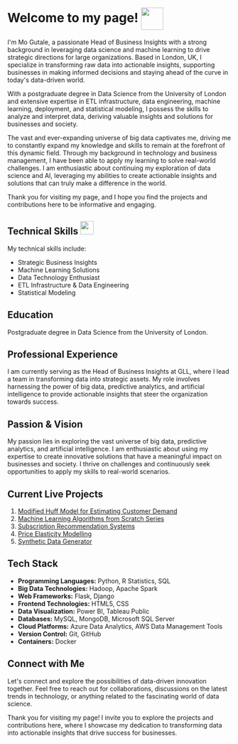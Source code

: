 <div>
  <h1>Welcome to my page! <img src="https://raw.githubusercontent.com/iampavangandhi/iampavangandhi/master/gifs/Hi.gif" width="50px" style="vertical-align: middle"></h1>
  <p>I'm Mo Gutale, a passionate Head of Business Insights with a strong background in leveraging data science and machine learning to drive strategic directions for large organizations. Based in London, UK, I specialize in transforming raw data into actionable insights, supporting businesses in making informed decisions and staying ahead of the curve in today's data-driven world.</p>
  <p>With a postgraduate degree in Data Science from the University of London and extensive expertise in ETL infrastructure, data engineering, machine learning, deployment, and statistical modeling, I possess the skills to analyze and interpret data, deriving valuable insights and solutions for businesses and society.</p>
  <p>The vast and ever-expanding universe of big data captivates me, driving me to constantly expand my knowledge and skills to remain at the forefront of this dynamic field. Through my background in technology and business management, I have been able to apply my learning to solve real-world challenges. I am enthusiastic about continuing my exploration of data science and AI, leveraging my abilities to create actionable insights and solutions that can truly make a difference in the world.</p>
  <p>Thank you for visiting my page, and I hope you find the projects and contributions here to be informative and engaging.</p>
</div>

## Technical Skills <img src="https://emojis.slackmojis.com/emojis/images/1570639173/6641/technically_goodnews.png?1570639173" width="30px">

My technical skills include:

* Strategic Business Insights
* Machine Learning Solutions
* Data Technology Enthusiast
* ETL Infrastructure & Data Engineering
* Statistical Modeling

## Education
Postgraduate degree in Data Science from the University of London.

## Professional Experience
I am currently serving as the Head of Business Insights at GLL, where I lead a team in transforming data into strategic assets. My role involves harnessing the power of big data, predictive analytics, and artificial intelligence to provide actionable insights that steer the organization towards success.

## Passion & Vision
My passion lies in exploring the vast universe of big data, predictive analytics, and artificial intelligence. I am enthusiastic about using my expertise to create innovative solutions that have a meaningful impact on businesses and society. I thrive on challenges and continuously seek opportunities to apply my skills to real-world scenarios.

## Current Live Projects
1. [Modified Huff Model for Estimating Customer Demand](https://github.com/mgutale/Modified-Huff-Model-for-Estimating-Demand.git)
2. [Machine Learning Algorithms from Scratch Series](https://github.com/mgutale/Machine-Learning-Algorithms.git)
3. [Subscription Recommendation Systems](https://github.com/mgutale/Subcription-Recommendation-Systems.git)
4. [Price Elasticity Modelling](https://github.com/mgutale/Price-Elasticity-Modelling.git)
5. [Synthetic Data Generator](https://github.com/mgutale/Synthetic_data.git)

## Tech Stack
* **Programming Languages:** Python, R Statistics, SQL
* **Big Data Technologies:** Hadoop, Apache Spark
* **Web Frameworks:** Flask, Django
* **Frontend Technologies:** HTML5, CSS
* **Data Visualization:** Power BI, Tableau Public
* **Databases:** MySQL, MongoDB, Microsoft SQL Server
* **Cloud Platforms:** Azure Data Analytics, AWS Data Management Tools
* **Version Control:** Git, GitHub
* **Containers:** Docker

## Connect with Me
Let's connect and explore the possibilities of data-driven innovation together. Feel free to reach out for collaborations, discussions on the latest trends in technology, or anything related to the fascinating world of data science.

Thank you for visiting my page! I invite you to explore the projects and contributions here, where I showcase my dedication to transforming data into actionable insights that drive success for businesses.
</div>
